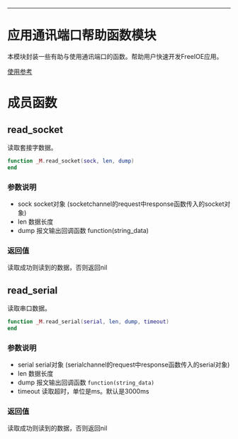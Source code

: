 
---

# 应用通讯端口帮助函数模块

本模块封装一些有助与使用通讯端口的函数。帮助用户快速开发FreeIOE应用。

[使用参考](https://github.com/freeioe/freeioe_example_apps/blob/master/example/serial_socket/app.lua)

# 成员函数

## read_socket

读取套接字数据。

```lua
function _M.read_socket(sock, len, dump)
end
```

### 参数说明

* sock
  socket对象 (socketchannel的request中response函数传入的socket对象)
* len
  数据长度
* dump
  报文输出回调函数 function(string_data)

### 返回值

读取成功则读到的数据，否则返回nil

## read_serial

读取串口数据。

```lua
function _M.read_serial(serial, len, dump, timeout)
end
```

### 参数说明

* serial
  serial对象 (serialchannel的request中response函数传入的serial对象)
* len
  数据长度
* dump
  报文输出回调函数 ```function(string_data)```
* timeout
  读取超时，单位是ms。默认是3000ms

### 返回值

读取成功则读到的数据，否则返回nil

